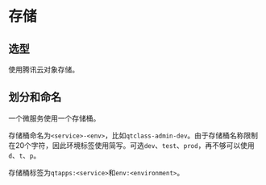 # 存储

## 选型

使用腾讯云对象存储。

## 划分和命名

一个微服务使用一个存储桶。

存储桶命名为`<service>-<env>`，比如`qtclass-admin-dev`。由于存储桶名称限制在20个字符，因此环境标签使用简写。可选`dev`、`test`、`prod`，再不够可以使用`d`、`t`、`p`。

存储桶标签为`qtapps:<service>`和`env:<environment>`。
